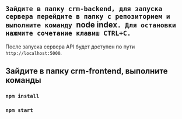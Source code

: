 ## `Зайдите в папку crm-backend, для запуска сервера перейдите в папку с репозиторием и выполните команду `node index`. Для остановки нажмите сочетание клавиш CTRL+C.`
После запуска сервера API будет доступен по пути `http://localhost:5000`.

## Зайдите в папку crm-frontend, выполните команды 
### `npm install`
### `npm start`
